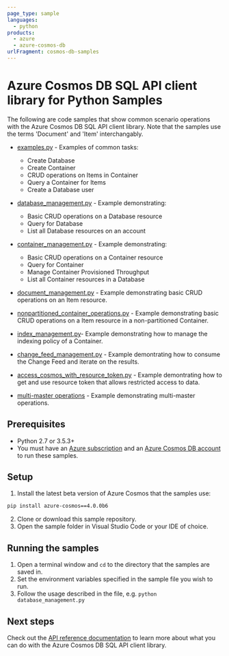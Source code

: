 ```yaml
---
page_type: sample
languages:
  - python
products:
  - azure
  - azure-cosmos-db
urlFragment: cosmos-db-samples
---
```


# Azure Cosmos DB SQL API client library for Python Samples

The following are code samples that show common scenario operations with the Azure Cosmos DB SQL API client library. Note that the samples use the terms 'Document' and 'Item' interchangably.  

* [examples.py](https://github.com/Azure/azure-sdk-for-python/tree/master/sdk/cosmos/azure-cosmos/samples/examples.py) - Examples of common tasks:
    * Create Database
    * Create Container
    * CRUD operations on Items in Container 
    * Query a Container for Items
    * Create a Database user

* [database_management.py](https://github.com/Azure/azure-sdk-for-python/tree/master/sdk/cosmos/azure-cosmos/samples/database_management.py) - Example demonstrating:
    * Basic CRUD operations on a Database resource
    * Query for Database
    * List all Database resources on an account
    
* [container_management.py](https://github.com/Azure/azure-sdk-for-python/tree/master/sdk/cosmos/azure-cosmos/samples/container_management.py) - Example demonstrating:
    * Basic CRUD operations on a Container resource
    * Query for Container
    * Manage Container Provisioned Throughput
    * List all Container resources in a Database

* [document_management.py](https://github.com/Azure/azure-sdk-for-python/tree/master/sdk/cosmos/azure-cosmos/samples/document_management.py) - Example demonstrating basic CRUD operations on an Item resource.

* [nonpartitioned_container_operations.py](https://github.com/Azure/azure-sdk-for-python/tree/master/sdk/cosmos/azure-cosmos/samples/nonpartitioned_container_operations.py) - Example demonstrating basic CRUD operations on a Item resource in a non-partitioned Container.

* [index_management.py](https://github.com/Azure/azure-sdk-for-python/tree/master/sdk/cosmos/azure-cosmos/samples/index_management.py)- Example demonstrating how to manage the indexing policy of a Container. 


* [change_feed_management.py](https://github.com/Azure/azure-sdk-for-python/tree/master/sdk/cosmos/azure-cosmos/samples/change_feed_management.py) - Example demontrating how to consume the Change Feed and iterate on the results. 


* [access_cosmos_with_resource_token.py](https://github.com/Azure/azure-sdk-for-python/tree/master/sdk/cosmos/azure-cosmos/samples/access_cosmos_with_resource_token.py) - Example demontrating how to get and use resource token that allows restricted access to data. 


* [multi-master operations](https://github.com/Azure/azure-sdk-for-python/tree/master/sdk/cosmos/azure-cosmos/samples/MultiMasterOperations) - Example demonstrating multi-master operations. 
  
## Prerequisites
* Python 2.7 or 3.5.3+
* You must have an [Azure subscription](https://azure.microsoft.com/free/) and an
[Azure Cosmos DB account](https://docs.microsoft.com/en-us/azure/cosmos-db/create-sql-api-python#create-a-database-account) to run these samples.

## Setup

1. Install the latest beta version of Azure Cosmos that the samples use:

```bash
pip install azure-cosmos==4.0.0b6
```

2. Clone or download this sample repository.
3. Open the sample folder in Visual Studio Code or your IDE of choice.

## Running the samples

1. Open a terminal window and `cd` to the directory that the samples are saved in.
2. Set the environment variables specified in the sample file you wish to run.
3. Follow the usage described in the file, e.g. `python database_management.py`

## Next steps

Check out the [API reference documentation](https://azuresdkdocs.blob.core.windows.net/$web/python/azure-cosmos/4.0.0b6/azure.cosmos.html) to learn more about
what you can do with the Azure Cosmos DB SQL API client library.